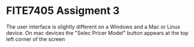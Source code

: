 # FITE7405 Assigment 3

The user interface is slightly different on a Windows and a Mac or Linux device. On mac devices the "Selec Pricer Model" button appears at the top left corner of the screen
